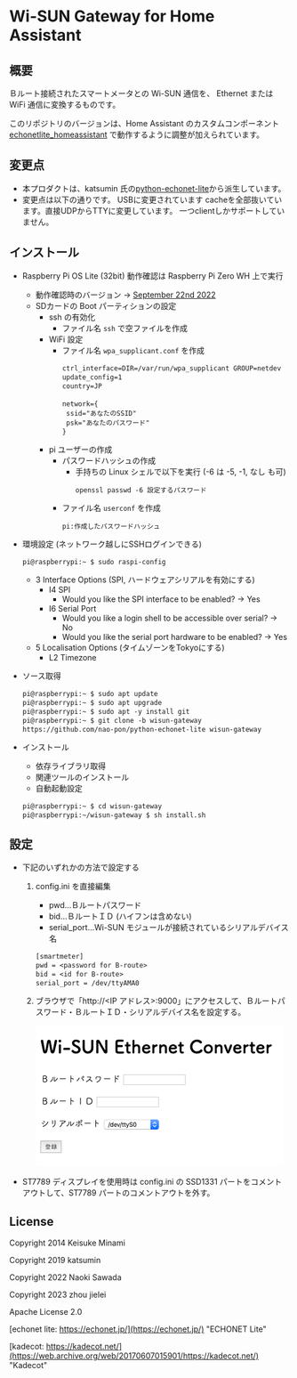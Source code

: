 # Wi-SUN Gateway for Home Assistant

## 概要

Ｂルート接続されたスマートメータとの Wi-SUN 通信を、 Ethernet または WiFi 通信に変換するものです。

このリポジトリのバージョンは、Home Assistant のカスタムコンポーネント [echonetlite_homeassistant](https://github.com/scottyphillips/echonetlite_homeassistant) で動作するように調整が加えられています。

## 変更点

- 本プロダクトは、katsumin 氏の[python-echonet-lite](https://github.com/katsumin/python-echonet-lite)から派生しています。
- 変更点は以下の通りです。
    USBに変更されています
    cacheを全部抜いています。直接UDPからTTYに変更しています。
    一つclientしかサポートしていません。


## インストール

- Raspberry Pi OS Lite (32bit) 動作確認は Raspberry Pi Zero WH 上で実行
    - 動作確認時のバージョン -> [September 22nd 2022](https://downloads.raspberrypi.org/raspios_lite_armhf/images/raspios_lite_armhf-2022-09-26/2022-09-22-raspios-bullseye-armhf-lite.img.xz)
    - SDカードの Boot パーティションの設定
        - ssh の有効化
            - ファイル名 `ssh` で空ファイルを作成
        - WiFi 設定
            - ファイル名 `wpa_supplicant.conf` を作成
                ```
                ctrl_interface=DIR=/var/run/wpa_supplicant GROUP=netdev
                update_config=1
                country=JP

                network={
                 ssid="あなたのSSID"
                 psk="あなたのパスワード"
                }
                ```
        - pi ユーザーの作成
            - パスワードハッシュの作成
                - 手持ちの Linux シェルで以下を実行 (-6 は -5, -1, なし も可)
                    ```
                    openssl passwd -6 設定するパスワード
                    ```
            - ファイル名 `userconf` を作成
                ```
                pi:作成したパスワードハッシュ
                ```

-   環境設定 (ネットワーク越しにSSHログインできる)
    ```
    pi@raspberrypi:~ $ sudo raspi-config
    ```
    - 3 Interface Options (SPI, ハードウェアシリアルを有効にする)
        - I4 SPI
            - Would you like the SPI interface to be enabled? -> Yes
        - I6 Serial Port
            - Would you like a login shell to be accessible over serial? -> No
            - Would you like the serial port hardware to be enabled? -> Yes
    - 5 Localisation Options (タイムゾーンをTokyoにする)
        - L2 Timezone

-   ソース取得

    ```
    pi@raspberrypi:~ $ sudo apt update
    pi@raspberrypi:~ $ sudo apt upgrade
    pi@raspberrypi:~ $ sudo apt -y install git
    pi@raspberrypi:~ $ git clone -b wisun-gateway https://github.com/nao-pon/python-echonet-lite wisun-gateway
    ```

-   インストール
    -   依存ライブラリ取得
    -   関連ツールのインストール
    -   自動起動設定
    ```
    pi@raspberrypi:~ $ cd wisun-gateway
    pi@raspberrypi:~/wisun-gateway $ sh install.sh
    ```

## 設定

-   下記のいずれかの方法で設定する
    1. config.ini を直接編集
        - pwd…Ｂルートパスワード
        - bid…ＢルートＩＤ (ハイフンは含めない)
        - serial_port…Wi-SUN モジュールが接続されているシリアルデバイス名


        ```
        [smartmeter]
        pwd = <password for B-route>
        bid = <id for B-route>
        serial_port = /dev/ttyAMA0
        ```
    1. ブラウザで「http://<IP アドレス>:9000」にアクセスして、Ｂルートパスワード・ＢルートＩＤ・シリアルデバイス名を設定する。

        ![](web-config.png)

- ST7789 ディスプレイを使用時は config.ini の SSD1331 パートをコメントアウトして、ST7789 パートのコメントアウトを外す。


## License

Copyright 2014 Keisuke Minami

Copyright 2019 katsumin

Copyright 2022 Naoki Sawada

Copyright 2023 zhou jielei

Apache License 2.0

[echonet lite: https://echonet.jp/](https://echonet.jp/) "ECHONET Lite"

[kadecot: https://kadecot.net/](https://web.archive.org/web/20170607015901/https://kadecot.net/) "Kadecot"

